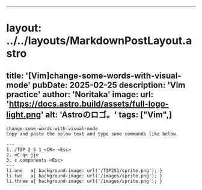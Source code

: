 
---
# layout: ../../layouts/MarkdownPostLayout.astro
title: '[Vim]change-some-words-with-visual-mode'
pubDate: 2025-02-25
description: 'Vim practice'
author: 'Noritaka'
image:
    url: 'https://docs.astro.build/assets/full-logo-light.png'
    alt: 'Astroのロゴ。'
tags: ["Vim",]
---

```
change-some-words-with-visual-mode
Copy and paste the below text and type some commands like below.

---
1. /TIP 2 5 1 <CR> <Esc> 
2. <C-q> jje 
3. c components <Esc> 
---
li.one   a{ background-image: url('/TIP251/sprite.png'); }
li.two   a{ background-image: url('/images/sprite.png'); }
li.three a{ background-image: url('/images/sprite.png'); }
